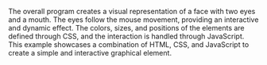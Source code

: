 The overall program creates a visual representation of a face with two eyes and a mouth. The eyes follow the mouse movement, providing an interactive and dynamic effect. The colors, sizes, and positions of the elements are defined through CSS, and the interaction is handled through JavaScript. This example showcases a combination of HTML, CSS, and JavaScript to create a simple and interactive graphical element.
